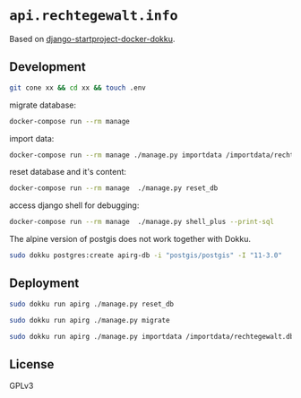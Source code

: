 # `api.rechtegewalt.info`

Based on [django-startproject-docker-dokku](https://github.com/jfilter/django-startproject-docker-dokku).

## Development

```bash
git cone xx && cd xx && touch .env
```

migrate database:

```bash
docker-compose run --rm manage
```

import data:

```bash
docker-compose run --rm manage ./manage.py importdata /importdata/rechtegewalt.db
```

reset database and it's content:

```bash
docker-compose run --rm manage  ./manage.py reset_db
```


access django shell for debugging:

```bash
docker-compose run --rm manage  ./manage.py shell_plus --print-sql
```


The alpine version of postgis does not work together with Dokku.

```bash
sudo dokku postgres:create apirg-db -i "postgis/postgis" -I "11-3.0"
```

## Deployment


```bash
sudo dokku run apirg ./manage.py reset_db
```

```bash
sudo dokku run apirg ./manage.py migrate
```


```bash
sudo dokku run apirg ./manage.py importdata /importdata/rechtegewalt.db
```


## License

GPLv3

